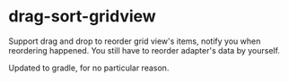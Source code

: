 drag-sort-gridview
==================
Support drag and drop to reorder grid view's items, notify you when reordering happened. You still have to reorder adapter's data by yourself.

Updated to gradle, for no particular reason. 

